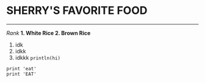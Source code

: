 # SHERRY'S FAVORITE FOOD
***
*Rank* 
**1. White Rice 2. Brown Rice**
1. idk
2. idkk
3. idkkk
`println(hi)`
```
print 'eat'
print 'EAT'
```
